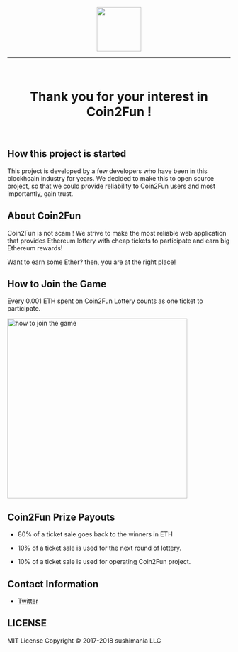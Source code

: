 <p align="center">
  <a href="https://www.coin2fun.com" target="_blank">
    <img src="https://user-images.githubusercontent.com/20435620/37386537-41db3ab4-279c-11e8-9d84-2cca7aa49282.png" height="100"/> 
  </a>
</p>

---

<br>
    <h1 align="center">Thank you for your interest in Coin2Fun !</h1>
<br>


## How this project is started 

This project is developed by a few developers who have been in this blockhcain 
industry for years. We decided to make this to open source project, so that we could provide reliability to Coin2Fun users and most importantly, gain trust.

## About Coin2Fun

Coin2Fun is not scam ! We strive to make the most reliable web application that provides Ethereum lottery with cheap tickets to participate and earn big Ethereum rewards! 

Want to earn some Ether? then, you are at the right place!

## How to Join the Game

Every 0.001 ETH spent on Coin2Fun Lottery counts as one ticket to participate.

<img width="406" alt="how to join the game" src="https://user-images.githubusercontent.com/34642220/37691438-6c686ee2-2cf5-11e8-9e1c-9f808d5e0891.png">



## Coin2Fun Prize Payouts

* 80% of a ticket sale goes back to the winners in ETH

* 10% of a ticket sale is used for the next round of lottery.

* 10% of a ticket sale is used for operating Coin2Fun project.

## Contact Information

* [Twitter](https://twitter.com/booyoun)



## LICENSE

MIT License Copyright © 2017-2018 sushimania LLC
